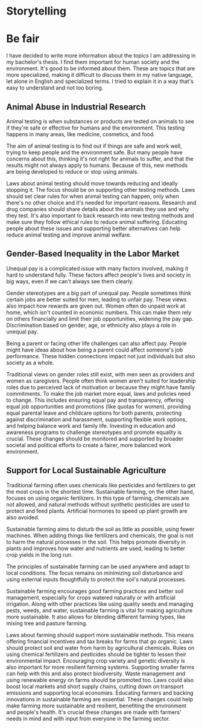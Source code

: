 # Storytelling 

# Be fair

I have decided to write more information about the topics I am addressing in my bachelor's thesis. I find them important for human society and the environment. It's good to be informed about them. These are topics that are more specialized, making it difficult to discuss them in my native language, let alone in English and specialized terms. I tried to explain it in a way that's easy to understand and not too boring.

## Animal Abuse in Industrial Research

Animal testing is when substances or products are tested on animals to see if they're safe or effective for humans and the environment. This testing happens in many areas, like medicine, cosmetics, and food.

The aim of animal testing is to find out if things are safe and work well, trying to keep people and the environment safe. But many people have concerns about this, thinking it's not right for animals to suffer, and that the results might not always apply to humans. Because of this, new methods are being developed to reduce or stop using animals.

Laws about animal testing should move towards reducing and ideally stopping it. The focus should be on supporting other testing methods. Laws should set clear rules for when animal testing can happen, only when there's no other choice and it's needed for important reasons. Research and drug companies should share details about the animals they use and why they test. It's also important to back research into new testing methods and make sure they follow ethical rules to reduce animal suffering. Educating people about these issues and supporting better alternatives can help reduce animal testing and improve animal welfare.


## Gender-Based Inequality in the Labor Market

Unequal pay is a complicated issue with many factors involved, making it hard to understand fully. These factors affect people's lives and society in big ways, even if we can't always see them clearly.

Gender stereotypes are a big part of unequal pay. People sometimes think certain jobs are better suited for men, leading to unfair pay. These views also impact how rewards are given out. Women often do unpaid work at home, which isn't counted in economic numbers. This can make them rely on others financially and limit their job opportunities, widening the pay gap. Discrimination based on gender, age, or ethnicity also plays a role in unequal pay.

Being a parent or facing other life challenges can also affect pay. People might have ideas about how being a parent could affect someone's job performance. These hidden connections impact not just individuals but also society as a whole.

Traditional views on gender roles still exist, with men seen as providers and women as caregivers. People often think women aren't suited for leadership roles due to perceived lack of motivation or because they might have family commitments. To make the job market more equal, laws and policies need to change. This includes ensuring equal pay and transparency, offering equal job opportunities and promotions (like quotas for women), providing equal parental leave and childcare options for both parents, protecting against discrimination and harassment, supporting flexible work options, and helping balance work and family life. Investing in education and awareness programs to challenge stereotypes and promote equality is crucial. These changes should be monitored and supported by broader societal and political efforts to create a fairer, more balanced work environment.

## Support for Local Sustainable Agriculture

Traditional farming often uses chemicals like pesticides and fertilizers to get the most crops in the shortest time. Sustainable farming, on the other hand, focuses on using organic fertilizers. In this type of farming, chemicals are not allowed, and natural methods without synthetic pesticides are used to protect and feed plants. Artificial hormones to speed up plant growth are also avoided.

Sustainable farming aims to disturb the soil as little as possible, using fewer machines. When adding things like fertilizers and chemicals, the goal is not to harm the natural processes in the soil. This helps promote diversity in plants and improves how water and nutrients are used, leading to better crop yields in the long run.

The principles of sustainable farming can be used anywhere and adapt to local conditions. The focus remains on minimizing soil disturbance and using external inputs thoughtfully to protect the soil's natural processes.

Sustainable farming encourages good farming practices and better soil management, especially for crops watered naturally or with artificial irrigation. Along with other practices like using quality seeds and managing pests, weeds, and water, sustainable farming is vital for making agriculture more sustainable. It also allows for blending different farming types, like mixing tree and pasture farming.

Laws about farming should support more sustainable methods. This means offering financial incentives and tax breaks for farms that go organic. Laws should protect soil and water from harm by agricultural chemicals. Rules on using chemical fertilizers and pesticides should be tighter to lessen their environmental impact. Encouraging crop variety and genetic diversity is also important for more resilient farming systems. Supporting smaller farms can help with this and also protect biodiversity. Waste management and using renewable energy on farms should be promoted too. Laws could also boost local markets and short supply chains, cutting down on transport emissions and supporting local economies. Educating farmers and backing innovations in sustainable farming are essential. These changes could help make farming more sustainable and resilient, benefiting the environment and people's health. It's crucial these changes are made with farmers' needs in mind and with input from everyone in the farming sector.
